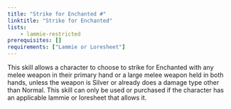 ```yaml
---
title: "Strike for Enchanted #"
linktitle: "Strike for Enchanted"
lists:
    - lammie-restricted
prerequisites: []
requirements: ["Lammie or Loresheet"]
---
```

This skill allows a character to choose to strike for Enchanted with any melee weapon in their primary hand or a large melee weapon held in both hands, unless the weapon is Silver or already does a damage type other than Normal. This skill can only be used or purchased if the character has an applicable lammie or loresheet that allows it.